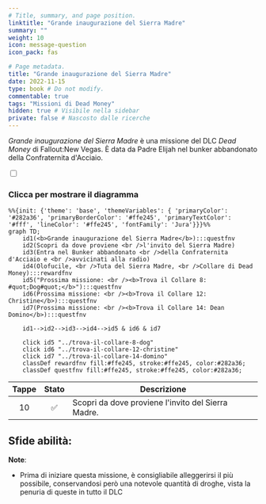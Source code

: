 ```yaml
---
# Title, summary, and page position.
linktitle: "Grande inaugurazione del Sierra Madre"
summary: ""
weight: 10
icon: message-question
icon_pack: fas

# Page metadata.
title: "Grande inaugurazione del Sierra Madre"
date: 2022-11-15
type: book # Do not modify.
commentable: true
tags: "Missioni di Dead Money"
hidden: true # Visibile nella sidebar
private: false # Nascosto dalle ricerche
---
```


<div class="fnv">


*Grande inaugurazione del Sierra Madre* è una missione del DLC *Dead Money* di Fallout:New Vegas. È data da Padre Elijah nel bunker abbandonato della Confraternita d'Acciaio.


<section class="chart-collapse">
<input type="checkbox" name="collapse2" id="handle2">
<h3 class="handle">
<label for="handle2">Clicca per mostrare il diagramma</label>
</h3>
<div class="content">

```mermaid
%%{init: {'theme': 'base', 'themeVariables': { 'primaryColor': '#282a36', 'primaryBorderColor': '#ffe245', 'primaryTextColor': '#fff', 'lineColor': '#ffe245', 'fontFamily': 'Jura'}}}%%
graph TD;
    id1(<b>Grande inaugurazione del Sierra Madre</b>):::questfnv
    id2(Scopri da dove proviene <br />l'invito del Sierra Madre)
    id3(Entra nel Bunker abbandonato <br />della Confraternita d'Acciaio e <br />avvicinati alla radio)
    id4(Olofucile, <br />Tuta del Sierra Madre, <br />Collare di Dead Money):::rewardfnv
    id5("Prossima missione: <br /><b>Trova il Collare 8: #quot;Dog#quot;</b>"):::questfnv
    id6(Prossima missione: <br /><b>Trova il Collare 12: Christine</b>):::questfnv
    id7(Prossima missione: <br /><b>Trova il Collare 14: Dean Domino</b>):::questfnv 

    id1-->id2-->id3-->id4-->id5 & id6 & id7
    
    click id5 "../trova-il-collare-8-dog"
    click id6 "../trova-il-collare-12-christine"
    click id7 "../trova-il-collare-14-domino"
    classDef rewardfnv fill:#ffe245, stroke:#ffe245, color:#282a36;
    classDef questfnv fill:#ffe245, stroke:#ffe245, color:#282a36;
```

</div>
</section>

| Tappe |       Stato        | Descrizione |
|:-----:|:------------------:| ----------- |
|                           10                          | :white_check_mark: | Scopri da dove proviene l'invito del Sierra Madre.                                                                                                                          |



**Sfide abilità**:
- 



**Note**:
- Prima di iniziare questa missione, è consigliabile alleggerirsi il più possibile, conservandosi però una notevole quantità di droghe, vista la penuria di queste in tutto il DLC 


</div>


